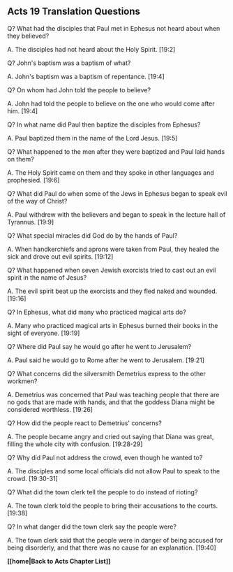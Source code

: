## Acts 19 Translation Questions ##

Q? What had the disciples that Paul met in Ephesus not heard about when they believed?

A. The disciples had not heard about the Holy Spirit. [19:2]

Q? John's baptism was a baptism of what?

A. John's baptism was a baptism of repentance. [19:4]

Q? On whom had John told the people to believe?

A. John had told the people to believe on the one who would come after him. [19:4]

Q? In what name did Paul then baptize the disciples from Ephesus?

A. Paul baptized them in the name of the Lord Jesus. [19:5]

Q? What happened to the men after they were baptized and Paul laid hands on them?

A. The Holy Spirit came on them and they spoke in other languages and prophesied. [19:6]

Q? What did Paul do when some of the Jews in Ephesus began to speak evil of the way of Christ?

A. Paul withdrew with the believers and began to speak in the lecture hall of Tyrannus. [19:9]

Q? What special miracles did God do by the hands of Paul?

A. When handkerchiefs and aprons were taken from Paul, they healed the sick and drove out evil spirits. [19:12]

Q? What happened when seven Jewish exorcists tried to cast out an evil spirit in the name of Jesus?

A. The evil spirit beat up the exorcists and they fled naked and wounded. [19:16]

Q? In Ephesus, what did many who practiced magical arts do?

A. Many who practiced magical arts in Ephesus burned their books in the sight of everyone. [19:19]

Q? Where did Paul say he would go after he went to Jerusalem?

A. Paul said he would go to Rome after he went to Jerusalem. [19:21]

Q? What concerns did the silversmith Demetrius express to the other workmen?

A. Demetrius was concerned that Paul was teaching people that there are no gods that are made with hands, and that the goddess Diana might be considered worthless. [19:26]

Q? How did the people react to Demetrius' concerns?

A. The people became angry and cried out saying that Diana was great, filling the whole city with confusion. [19:28-29]

Q? Why did Paul not address the crowd, even though he wanted to?

A. The disciples and some local officials did not allow Paul to speak to the crowd. [19:30-31]

Q? What did the town clerk tell the people to do instead of rioting?

A. The town clerk told the people to bring their accusations to the courts. [19:38]

Q? In what danger did the town clerk say the people were?

A. The town clerk said that the people were in danger of being accused for being disorderly, and that there was no cause for an explanation. [19:40]

__[[home|Back to Acts Chapter List]]__

